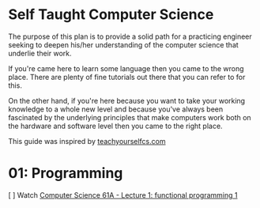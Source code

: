 # Self Taught Computer Science

The purpose of this plan is to provide a solid path for a practicing engineer seeking to deepen his/her understanding of the computer science that underlie their work. 

If you're came here to learn some language then you came to the wrong place. There are plenty of fine tutorials out there that you can refer to for this. 

On the other hand, if you're here because you want to take your working knowledge to a whole new level and because you've always been fascinated by the 
underlying principles that make computers work both on the hardware and software level then you came to the right place. 

This guide was inspired by [teachyourselfcs.com](https://teachyourselfcs.com/)

# 01: Programming

[ ] Watch [Computer Science 61A - Lecture 1: functional programming 1](https://archive.org/details/ucberkeley_webcast_l28HAzKy0N8)
